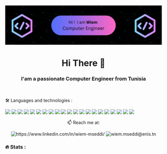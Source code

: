![logo](https://github.com/mseddiwiem/MseddiWiem/blob/8cc316d8b8a6c4d503bd7e5a4ded9d6362493b53/logo.png)
<h1 align="center">Hi There 👋</h1>
<h3 align="center">I'am a passionate Computer Engineer from Tunisia</h3>

<br> <br>
🛠 Languages and technologies : 

<code><a href="https:///" target="_blank"><img height="50" src="https://www.vectorlogo.zone/logos/linux/linux-ar21.svg"></a></code>
<code><a href="https://www.python.org/" target="_blank"><img height="50" src="https://www.vectorlogo.zone/logos/python/python-ar21.svg"></a></code>
<code><a href="https://www.docker.com/" target="_blank"><img height="50" src="https://www.vectorlogo.zone/logos/docker/docker-ar21.svg"></a></code>
<code><a href="https://kubernetes.io/" target="_blank"><img height="50" src="https://www.vectorlogo.zone/logos/kubernetes/kubernetes-ar21.svg"></a></code>
<code><a  target="_blank"><img height="50" src="https://www.vectorlogo.zone/logos/git-scm/git-scm-ar21.svg"></a></code>
<code><a  target="_blank"><img height="50" src="https://www.vectorlogo.zone/logos/gitlab/gitlab-ar21.svg"></a></code>
<code><a target="_blank"><img height="50" src="https://www.vectorlogo.zone/logos/java/java-ar21.svg"></a></code>
<code><a  target="_blank"><img height="50" src="https://www.vectorlogo.zone/logos/hibernate/hibernatear21.svg"></a></code>
<code><a  target="_blank"><img height="50" src="https://www.vectorlogo.zone/logos/springio/springio-ar21.svg"></a></code>
<code><a target="_blank"><img height="50" src="https://www.vectorlogo.zone/logos/angular/angular-ar21.svg"></a></code>
<code><a  target="_blank"><img height="50" src="https://www.vectorlogo.zone/logos/getbootstrap/getbootstrap-ar21.svg"></a></code>
<code><a  target="_blank"><img height="50" src="https://www.vectorlogo.zone/logos/nodejs/nodejs-horizontal.svg"></a></code>
<code><a  target="_blank"><img height="50" src="https://www.vectorlogo.zone/logos/javascript/javascript-ar21.svg"></a></code>
<code><a  target="_blank"><img height="50" src="https://www.vectorlogo.zone/logos/w3_html5/w3_html5-ar21.svg"></a></code>
<code><a  target="_blank"><img height="50" src="https://www.vectorlogo.zone/logos/w3_css/w3_css-ar21.svg"></a></code>
<code><a target="_blank"><img height="50" src="https://www.vectorlogo.zone/logos/dotnet/dotnet-ar21.svg"></a></code>
<code><a  target="_blank"><img height="50" src="https://www.vectorlogo.zone/logos/mysql/mysql-ar21.svg"></a></code>
<code><a  target="_blank"><img height="50" src="https://www.vectorlogo.zone/logos/mongodb/mongodb-ar21.svg"></a></code>
<code><a  target="_blank"><img height="50" src="https://www.vectorlogo.zone/logos/postgresql/postgresql-ar21.svg"></a></code>
<code><a  target="_blank"><img height="50" src="https://www.vectorlogo.zone/logos/jenkins/jenkins-ar21.svg"></a></code>
<code><a  target="_blank"><img height="50" src="https://www.vectorlogo.zone/logos/grafana/grafana-ar21.svg"></a></code>



<div align="center">

📫 Reach me at: <br>

  <img src="https://raw.githubusercontent.com/maurodesouza/profile-readme-generator/master/src/assets/icons/social/linkedin/default.svg" width="52" height="40" alt="https://www.linkedin.com/in/wiem-mseddi/"  />
  <img src="https://raw.githubusercontent.com/maurodesouza/profile-readme-generator/master/src/assets/icons/social/gmail/default.svg" width="52" height="40" alt="wiem.mseddi@enis.tn"  />


</div>  

<h3 align="left">🔥   Stats :</h3>
